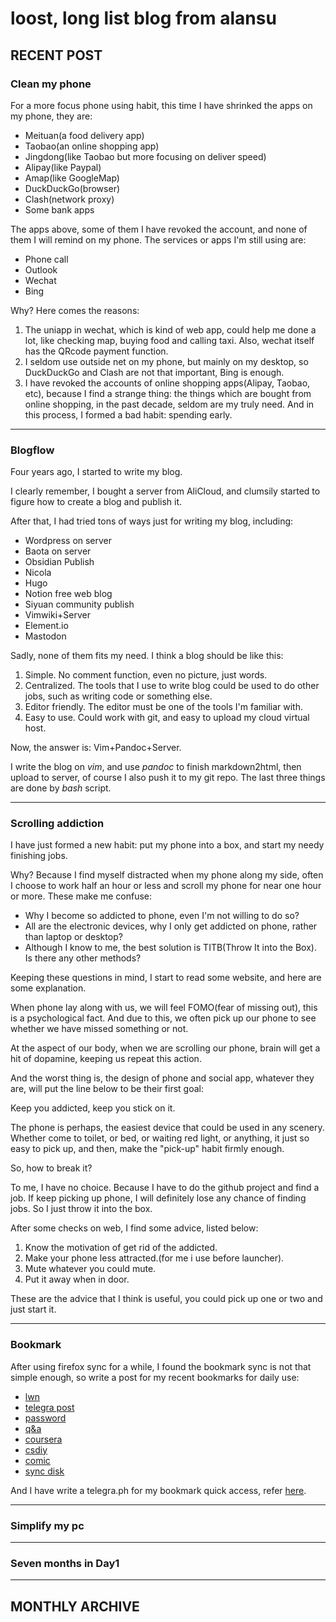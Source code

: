 # loost, long list blog from alansu

## RECENT POST

### Clean my phone

For a more focus phone using habit, this time I have shrinked the apps on my phone, they are:

- Meituan(a food delivery app)
- Taobao(an online shopping app)
- Jingdong(like Taobao but more focusing on deliver speed)
- Alipay(like Paypal)
- Amap(like GoogleMap)
- DuckDuckGo(browser)
- Clash(network proxy)
- Some bank apps

The apps above, some of them I have revoked the account, and none of them I will remind on my phone. The services or apps I\'m still using are:

- Phone call
- Outlook
- Wechat
- Bing

Why? Here comes the reasons:

1. The uniapp in wechat, which is kind of web app, could help me done a lot, like checking map, buying food and calling taxi. Also, wechat itself has the QRcode payment function.
2. I seldom use outside net on my phone, but mainly on my desktop, so DuckDuckGo and Clash are not that important, Bing is enough.
3. I have revoked the accounts of online shopping apps(Alipay, Taobao, etc), because I find a strange thing: the things which are bought from online shopping, in the past decade, seldom are my truly need. And in this process, I formed a bad habit: spending early.

---

### Blogflow

Four years ago, I started to write my blog.

I clearly remember, I bought a server from AliCloud, and clumsily started to figure how to create a blog and publish it.

After that, I had tried tons of ways just for writing my blog, including:

- Wordpress on server
- Baota on server
- Obsidian Publish
- Nicola
- Hugo
- Notion free web blog
- Siyuan community publish
- Vimwiki+Server
- Element.io
- Mastodon

Sadly, none of them fits my need. I think a blog should be like this:

1. Simple. No comment function, even no picture, just words.
2. Centralized. The tools that I use to write blog could be used to do other jobs, such as writing code or something else.
3. Editor friendly. The editor must be one of the tools I\'m familiar with.
4. Easy to use. Could work with git, and easy to upload my cloud virtual host.

Now, the answer is: Vim+Pandoc+Server.

I write the blog on *vim*, and use *pandoc* to finish markdown2html, then upload to server, of course I also push it to my git repo. The last three things are done by *bash* script.

---

### Scrolling addiction

I have just formed a new habit: put my phone into a box, and start my needy finishing jobs.

Why? Because I find myself distracted when my phone along my side, often I choose to work half an hour or less and scroll my phone for near one hour or more. These make me confuse:

- Why I become so addicted to phone, even I\'m not willing to do so?
- All are the electronic devices, why I only get addicted on phone, rather than laptop or desktop?
- Although I know to me, the best solution is TITB(Throw It into the Box). Is there any other methods?

Keeping these questions in mind, I start to read some website, and here are some explanation.

When phone lay along with us, we will feel FOMO(fear of missing out), this is a psychological fact. And due to this, we often pick up our phone to see whether we have missed something or not.

At the aspect of our body, when we are scrolling our phone, brain will get a hit of dopamine, keeping us repeat this action.

And the worst thing is, the design of phone and social app, whatever they are, will put the line below to be their first goal:

Keep you addicted, keep you stick on it.

The phone is perhaps, the easiest device that could be used in any scenery. Whether come to toilet, or bed, or waiting red light, or anything, it just so easy to pick up, and then, make the \"pick-up\" habit firmly enough.

So, how to break it?

To me, I have no choice. Because I have to do the github project and find a job. If keep picking up phone, I will definitely lose any chance of finding jobs. So I just throw it into the box.

After some checks on web, I find some advice, listed below:

1. Know the motivation of get rid of the addicted.
2. Make your phone less attracted.(for me i use before launcher).
3. Mute whatever you could mute.
4. Put it away when in door.

These are the advice that I think is useful, you could pick up one or two and just start it.

---

### Bookmark

After using firefox sync for a while, I found the bookmark sync is not that simple enough, so write a post for my recent bookmarks for daily use:

- [lwn](https://lwn.net/)
- [telegra post](https://telegra.ph/)
- [password](https://spectre.pw/)
- [q&a](https://stackoverflow.com/)
- [coursera](https://www.coursera.org/programs/sobma?authProvider=bancolombia)
- [csdiy](https://csdiy.wiki/)
- [comic](https://xkcd.com/571/)
- [sync disk](https://www.tarsnap.com/index.html)

And I have write a telegra.ph for my bookmark quick access, refer [here](https://telegra.ph/bookmark-11-21-4).

---

### Simplify my pc

---

### Seven months in Day1

---

## MONTHLY ARCHIVE
